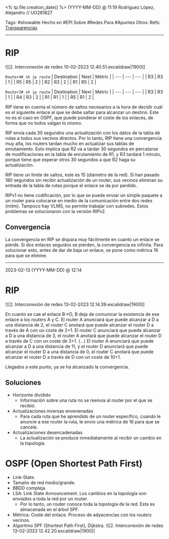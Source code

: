 <% tp.file.creation_date() %> (YYYY-MM-DD) @ 11:19
Rodríguez López, Alejandro // UO281827

Tags:
	#showable
	Hecho en #EPI
	Sobre #Redes 
	Para #Apuntes 
	Otros:
	Refs:
	 [Transparencias](https://www.campusvirtual.uniovi.es/pluginfile.php/136082/mod_resource/content/7/IRD_Interconexion%20Redes%20v2.pdf)
 
<hr>

# RIP

![[2. Interconexión de redes 10-02-2023 12.40.51.excalidraw|1900]]

`Router4# sh ip route`
| Destination | Next | Metric |
| --- | --- | --- |
| R3 | R3 | 1 |
| R5 | R5 | 2 |
| R2 | R3 | 2 |
| R1 | R5 | 2 |

`Router2# sh ip route`
| Destination | Next | Metric |
| --- | --- | --- |
| R3 | R3 | 1 |
| R4 | R3 | 2 |
| R1 | R1 | 1 |
| R5 | R1 | 2 |

RIP tiene en cuenta el número de saltos necesarios a la hora de decidir cuál es el siguiente enlace al que se debe saltar para alcanzar un destino. Este no es el caso en OSPF, que puede ponderar el coste de los enlaces, de forma que no todos valgan lo mismo.

RIP envía cada 30 segundos una actualización con los datos de la tabla de rutas a todos sus vecinos directos. Por lo tanto, RIP tiene una convergencia muy alta, los routers tardan mucho en actualizar sus tablas de enrutamiento. Esto implica que R2 va a tardar 30 segundos en percatarse de modificaciones en la tabla de enrutamiento de R1, y R3 tardará 1 minuto, porque tiene que esperar otros 30 segundos a que R2 haga su actualización.

RIP tiene un límite de saltos, este es 15 (diámetro de la red). Si han pasado 180 segundos sin recibir actualización de un router, sus vecinos eliminan su entrada de la tabla de rutas porque el enlace se da por perdido.

RIPv1 no tiene codificación, por lo que se puede enviar un simple paquete a un router para colocarse en medio de la comunicación entre dos redes (mitm). Tampoco hay VLMS, no permite trabajar con subredes. Estos problemas se solucionaron con la versión RIPv2.

## Convergencia
La convergencia en RIP se dispara muy fácilmente en cuanto un enlace se pierde. Si dos enlaces seguidos se pierden, la convergencia es infinita. Para solucionar esto, antes de dar de baja un enlace, se pone como métrica 16 para que se elimine.

<hr>

2023-02-13 (YYYY-MM-DD) @ 12:14

# RIP

![[2. Interconexión de redes 13-02-2023 12.14.39.excalidraw|1900]]

En cuanto se cae el enlace B->D, B deja de comunicar la existencia de ese enlace a los routers A y C. 
El router A anunciará que puede alcanzar a D a una distancia de 2, el router C anotará que puede alcanzar el router D a través de A con un coste de 2+1.
El router C anunciará que puede alcanzar a D a una distancia de 3, el router A anotará que puede alcanzar el router D a través de C con un coste de 3+1.
(...)
El router A anunciará que puede alcanzar a D a una distancia de 11, y el router D anunciará que puede alcanzar el router D a una distancia de 0, el router C anotará que puede alcanzar el router D a través de D con un coste de 10+1.

Llegados a este punto, ya se ha alcanzado la convergencia.

## Soluciones
- Horizonte dividido
	- Información sobre una ruta no se reenvía al router por el que se recibió.
- Actualizaciones inversas envenenadas
	- Para cada ruta que he aprendido de un router específico, cuando le anuncie a ese router la ruta, le envío una métrica de 16 para que se cancele.
 - Actualizaciones desencadenadas
	 - La actualización se produce inmediatamente al recibir un cambio en la topología.

# OSPF (Open Shortest Path First)
- Link-State.
- Tamaño de red medio/grande.
- BBDD compleja.
- LSA: Link State Announcement. Los cambios en la topología son enviados a toda la red por un router.
	- Por lo tanto, un router conoce toda la topología de la red. Esta es almacenada en el árbol SPF.
- Métrica: Coste del enlace. Proceso de adyacencias con los routers vecinos.
- Algoritmo SPF (Shortest Path First), Dijkstra.
![[2. Interconexión de redes 13-02-2023 12.42.20.excalidraw|1900]]